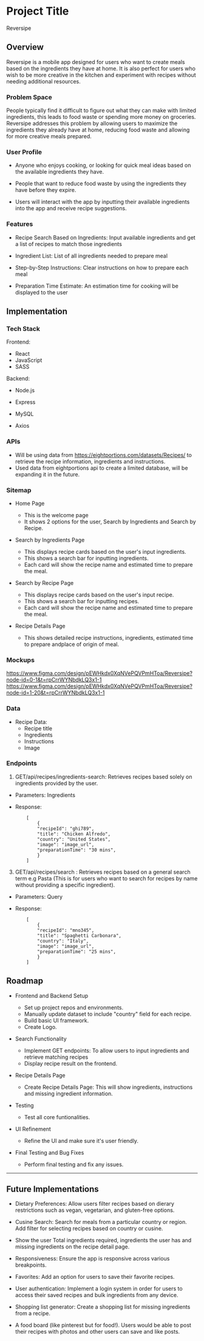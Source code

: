 # Project Title

Reversipe

## Overview

Reversipe is a mobile app designed for users who want to create meals based on the ingredients they have at home. It is also perfect for users who wish to be more creative in the kitchen and experiment with recipes without needing additional resources.

### Problem Space

People typically find it difficult to figure out what they can make with limited ingredients, this leads to food waste or spending more money on groceries. Reversipe addresses this problem by allowing users to maximize the ingredients they already have at home, reducing food waste and allowing for more creative meals prepared.

### User Profile

-   Anyone who enjoys cooking, or looking for quick meal ideas based on the available ingredients they have.

-   People that want to reduce food waste by using the ingredients they have before they expire.

-   Users will interact with the app by inputting their available ingredients into the app and receive recipe suggestions. 

### Features

-   Recipe Search Based on Ingredients: Input available ingredients and get a list of recipes to match those ingredients

-   Ingredient List: List of all ingredients needed to prepare meal

-   Step-by-Step Instructions: Clear instructions on how to prepare each meal

-   Preparation Time Estimate: An estimation time for cooking will be displayed to the user


## Implementation

### Tech Stack

Frontend:

-   React
-   JavaScript
-   SASS

Backend:

-   Node.js
-   Express
-   MySQL

-   Axios

### APIs

-   Will be using data from https://eightportions.com/datasets/Recipes/ to retrieve the recipe information, ingredients and instructions.
-   Used data from eightportions api to create a limited database, will be expanding it in the future.

### Sitemap

-   Home Page

    -   This is the welcome page
    -   It shows 2 options for the user, Search by Ingredients and Search by Recipe.

-   Search by Ingredients Page

    -   This displays recipe cards based on the user's input ingredients.
    -   This shows a search bar for inputting ingredients.
    -   Each card will show the recipe name and estimated time to prepare the meal.
 
-   Search by Recipe Page

    -   This displays recipe cards based on the user's input recipe.
    -   This shows a search bar for inputting recipes.
    -   Each card will show the recipe name and estimated time to prepare the meal.

-   Recipe Details Page

    -   This shows detailed recipe instructions, ingredients, estimated time to prepare andplace of origin of meal.


### Mockups

https://www.figma.com/design/pEWHkdx0XqNVePQVPmHToa/Reversipe?node-id=0-1&t=rpCrrWYNbdkLQ3x1-1
https://www.figma.com/design/pEWHkdx0XqNVePQVPmHToa/Reversipe?node-id=1-20&t=rpCrrWYNbdkLQ3x1-1

### Data

-   Recipe Data:
    -   Recipe title
    -   Ingredients
    -   Instructions
    -   Image
    

### Endpoints

1. GET/api/recipes/ingredients-search: Retrieves recipes based solely on ingredients provided by the user.

-   Parameters: Ingredients

-   Response:

            [
                {
                "recipeId": "ghi789",
                "title": "Chicken Alfredo",
                "country": "United States",
                "image": "image_url",
                "preparationTime": "30 mins",
                }
            ]

3. GET/api/recipes/search : Retrieves recipes based on a general search term e.g Pasta (This is for users who want to search for recipes by name without providing a specific ingredient).

-   Parameters: Query

-   Response:

            [
                {
                "recipeId": "mno345",
                "title": "Spaghetti Carbonara",
                "country": "Italy",
                "image": "image_url",
                "preparationTime": "25 mins",
                }
            ]


## Roadmap

-   Frontend and Backend Setup

    -   Set up project repos and environments.
    -   Manually update dataset to include "country" field for each recipe.
    -   Build basic UI framework.
    -   Create Logo.

-   Search Functionality

    -   Implement GET endpoints: To allow users to input ingredients and retrieve matching recipes
    -   Display recipe result on the frontend.

-   Recipe Details Page

    -   Create Recipe Details Page: This will show ingredients, instructions and missing ingredient information.

-   Testing

    -   Test all core funtionalities.

-   UI Refinement

    -   Refine the UI and make sure it's user friendly.

-   Final Testing and Bug Fixes

    -   Perform final testing and fix any issues.

---

## Future Implementations

-   Dietary Preferences: Allow users filter recipes based on dierary restrictions such as vegan, vegetarian, and gluten-free options.

-   Cusine Search: Search for meals from a particular country or region. Add filter for selecting recipes based on country or cusine.

-   Show the user Total ingredients required, ingredients the user has and missing ingredients on the recipe detail page.

-   Responsiveness: Ensure the app is responsive across various breakpoints.

-   Favorites: Add an option for users to save their favorite recipes.

-   User authentication: Implement a login system in order for users to access their saved recipes and bulk ingredients from any device.

-   Shopping list generator: Create a shopping list for missing ingredients from a recipe.

-   A food board (like pinterest but for food!). Users would be able to post their recipes with photos and other users can save and like posts.
